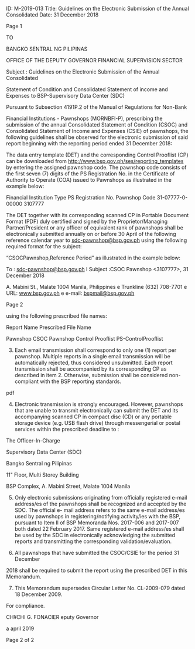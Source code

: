 ID: M-2019-013
Title: Guidelines on the Electronic Submission of the Annual Consolidated
Date: 31 December 2018

Page 1

TO

BANGKO SENTRAL NG PILIPINAS

OFFICE OF THE DEPUTY GOVERNOR FINANCIAL SUPERVISION SECTOR

Subject : Guidelines on the Electronic Submission of the Annual Consolidated

Statement of Condition and Consolidated Statement of income and Expenses to BSP-Supervisory Data Center (SDC)

Pursuant to Subsection 4191P.2 of the Manual of Regulations for Non-Bank

Financial Institutions - Pawnshops (MORNBFI-P), prescribing the submission of the annual Consolidated Statement of Condition (CSOC) and Consolidated Statement of Income and Expenses (CSIE) of pawnshops, the following guidelines shall be observed for the electronic submission of said report beginning with the reporting period ended 31 December 2018:

The data entry template (DET) and the corresponding Control Prooflist (CP) can be downloaded from http://www.bsp.gov.ph/ses/reporting_templates by entering the assigned pawnshop code. The pawnshop code consists of the first seven (7) digits of the PS Registration No. in the Certificate of Authority to Operate (COA) issued to Pawnshops as illustrated in the example below:

Financial Institution Type PS Registration No. Pawnshop Code 31-07777-0-00000 3107777

The DET together with its corresponding scanned CP in Portable Document Format (PDF) duly certified and signed by the Proprietor/Managing Partner/President or any officer of equivalent rank of pawnshops shall be electronically submitted annually on or before 30 April of the following reference calendar year to sdc-pawnshop@bsp.gov.ph using the following required format for the subject:

“CSOC<space>Pawnshop<space><Pawnshop Code>,<space>Reference Period” as illustrated in the example below:

To : sdc-pawnshop@bsp.gov.ph I Subject :CSOC Pawnshop <3107777>, 31 December 2018

A. Mabini St., Malate 1004 Manila, Philippines e Trunkline (632) 708-7701 e URL: www.bsp.gov.ph e e-mail: bspmail@bsp.gov.ph

Page 2

using the following prescribed file names:

Report Name Prescribed File Name

Pawnshop CSOC Pawnshop Control Prooflist PS-ControlProoflist

3. Each email transmission shall correspond to only one (1) report per pawnshop. Multiple reports in a single email transmission will be automatically rejected, thus considered unsubmitted. Each report transmission shall be accompanied by its corresponding CP as described in item 2. Otherwise, submission shall be considered non-compliant with the BSP reporting standards.

pdf

4. Electronic transmission is strongly encouraged. However, pawnshops that are unable to transmit electronically can submit the DET and its accompanying scanned CP in compact disc (CD) or any portable storage device (e.g. USB flash drive) through messengerial or postal services within the prescribed deadline to :

The Officer-In-Charge

Supervisory Data Center (SDC)

Bangko Sentral ng Pilipinas

11" Floor, Multi Storey Building

BSP Complex, A. Mabini Street, Malate 1004 Manila

5. Only electronic submissions originating from officially registered e-mail address/es of the pawnshops shall be recognized and accepted by the SDC. The official e- mail address refers to the same e-mail address/es used by pawnshops in registering/notifying activity/ies with the BSP, pursuant to Item Il of BSP Memoranda Nos. 2017-006 and 2017-007 both dated 22 February 2017. Same registered e-mail address/es shall be used by the SDC in electronically acknowledging the submitted reports and transmitting the corresponding validation/evaluation.

6. All pawnshops that have submitted the CSOC/CSIE for the period 31 December

2018 shall be required to submit the report using the prescribed DET in this Memorandum.

7. This Memorandum supersedes Circular Letter No. CL-2009-079 dated 18 December 2009.

For compliance.

CH¥CHI G. FONACIER eputy Governor

a april 2019

Page 2 of 2